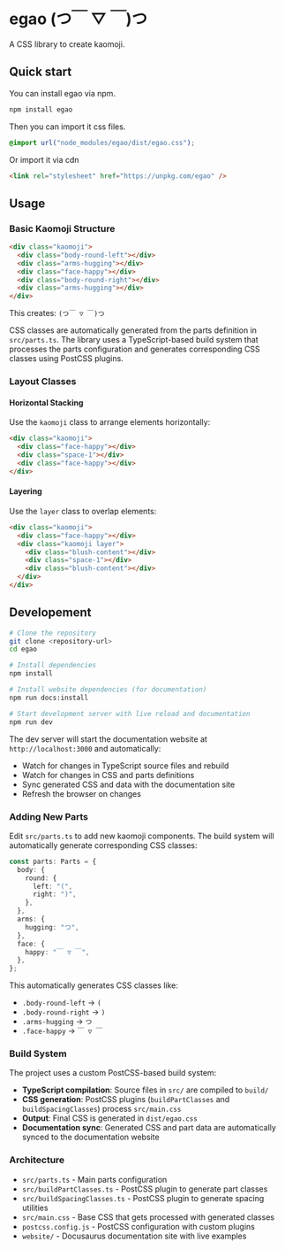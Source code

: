 # egao (つ￣ ▽ ￣)つ

A CSS library to create kaomoji.

## Quick start

You can install egao via npm.

```bash
npm install egao
```

Then you can import it css files.

```css
@import url("node_modules/egao/dist/egao.css");
```

Or import it via cdn

```html
<link rel="stylesheet" href="https://unpkg.com/egao" />
```

## Usage

### Basic Kaomoji Structure

```html
<div class="kaomoji">
  <div class="body-round-left"></div>
  <div class="arms-hugging"></div>
  <div class="face-happy"></div>
  <div class="body-round-right"></div>
  <div class="arms-hugging"></div>
</div>
```

This creates: `(つ￣ ▽ ￣)つ`

CSS classes are automatically generated from the parts definition in `src/parts.ts`. The library uses a TypeScript-based build system that processes the parts configuration and generates corresponding CSS classes using PostCSS plugins.

### Layout Classes

#### Horizontal Stacking

Use the `kaomoji` class to arrange elements horizontally:

```html
<div class="kaomoji">
  <div class="face-happy"></div>
  <div class="space-1"></div>
  <div class="face-happy"></div>
</div>
```

#### Layering

Use the `layer` class to overlap elements:

```html
<div class="kaomoji">
  <div class="face-happy"></div>
  <div class="kaomoji layer">
    <div class="blush-content"></div>
    <div class="space-1"></div>
    <div class="blush-content"></div>
  </div>
</div>
```

## Developement

```bash
# Clone the repository
git clone <repository-url>
cd egao

# Install dependencies
npm install

# Install website dependencies (for documentation)
npm run docs:install
```

```bash
# Start development server with live reload and documentation
npm run dev
```

The dev server will start the documentation website at `http://localhost:3000` and automatically:

- Watch for changes in TypeScript source files and rebuild
- Watch for changes in CSS and parts definitions
- Sync generated CSS and data with the documentation site
- Refresh the browser on changes

### Adding New Parts

Edit `src/parts.ts` to add new kaomoji components. The build system will automatically generate corresponding CSS classes:

```typescript
const parts: Parts = {
  body: {
    round: {
      left: "(",
      right: ")",
    },
  },
  arms: {
    hugging: "つ",
  },
  face: {
    happy: "￣ ▽ ￣",
  },
};
```

This automatically generates CSS classes like:

- `.body-round-left` → `(`
- `.body-round-right` → `)`
- `.arms-hugging` → `つ`
- `.face-happy` → `￣ ▽ ￣`

### Build System

The project uses a custom PostCSS-based build system:

- **TypeScript compilation**: Source files in `src/` are compiled to `build/`
- **CSS generation**: PostCSS plugins (`buildPartClasses` and `buildSpacingClasses`) process `src/main.css`
- **Output**: Final CSS is generated in `dist/egao.css`
- **Documentation sync**: Generated CSS and part data are automatically synced to the documentation website

### Architecture

- `src/parts.ts` - Main parts configuration
- `src/buildPartClasses.ts` - PostCSS plugin to generate part classes
- `src/buildSpacingClasses.ts` - PostCSS plugin to generate spacing utilities
- `src/main.css` - Base CSS that gets processed with generated classes
- `postcss.config.js` - PostCSS configuration with custom plugins
- `website/` - Docusaurus documentation site with live examples
